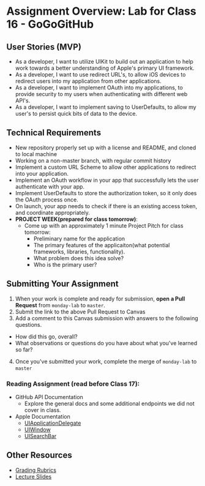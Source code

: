 # Assignment Overview: Lab for Class 16 - GoGoGitHub  

## User Stories (MVP)  
 - As a developer, I want to utilize UIKit to build out an application to help work towards a better understanding of Apple's primary UI framework.  
 - As a developer, I want to use redirect URL's, to allow iOS devices to redirect users into my application from other applications.  
 - As a developer, I want to implement OAuth into my applications, to provide security to my users when authenticating with different web API's.  
 - As a developer, I want to implement saving to UserDefaults, to allow my user's to persist quick bits of data to the device.  

## Technical Requirements  
 * New repository properly set up with a license and README, and cloned to local machine  
 * Working on a non-master branch, with regular commit history  
 * Implement a custom URL Scheme to allow other applications to redirect into your application.
 * Implement an OAuth workflow in your app that successfully lets the user authenticate with your app.
 * Implement UserDefaults to store the authorization token, so it only does the OAuth process once.
 * On launch, your app needs to check if there is an existing access token, and coordinate appropriately.
 * **PROJECT WEEK(prepared for class tomorrow)**:
    * Come up with an approximately 1 minute Project Pitch for class tomorrow:  
      * Preliminary name for the application  
      * The primary features of the applicaiton(what potential frameworks, libraries, functionality).  
      * What problem does this idea solve?  
      * Who is the primary user?  

## Submitting Your Assignment  

1. When your work is complete and ready for submission, **open a Pull Request** from `monday-lab` to `master`.  
2. Submit the link to the above Pull Request to Canvas  
3. Add a comment to this Canvas submission with answers to the following questions.  
  - How did this go, overall?  
  - What observations or questions do you have about what you've learned so far?  
4. Once you've submitted your work, complete the merge of `monday-lab` to `master`  

### Reading Assignment (read **before** Class 17):
* GitHub API Documentation
	* Explore the general docs and some additional endpoints we did not cover in class.  
* Apple Documentation
  * [UIApplicationDelegate](https://developer.apple.com/reference/uikit/uiapplicationdelegate)  
  * [UIWindow](https://developer.apple.com/reference/uikit/uiwindow)  
  * [UISearchBar](https://developer.apple.com/reference/uikit/uisearchbar)  

## Other Resources
* [Grading Rubrics](../../resources/)
* [Lecture Slides](https://www.icloud.com/keynote/000EtSMrX5WTirpvWCOKi-OSQ#Week4_Day1)

